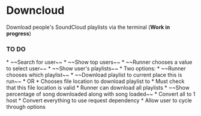 <h1>Downcloud</h1>

Download people's SoundCloud playlists via the terminal (__Work in progress__)

<h3>TO DO</h3>
* ~~Search for user~~
* ~~Show top users~~
* ~~Runner chooses a value to select user~~
* ~~Show user's playlists~~
* Two options:
	* ~~Runner chooses which playlist~~
		* ~~Download playlist to current place this is run~~
		* OR
		* Chooses file location to download playlist to
			* Must check that this file location is valid
	* Runner can download all playlists
* ~~Show percentage of song downloaded along with song loaded~~
* Convert all to 1 host
* Convert everything to use request dependency
* Allow user to cycle through options